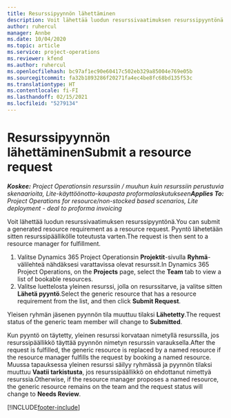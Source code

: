 ```yaml
---
title: Resurssipyynnön lähettäminen
description: Voit lähettää luodun resurssivaatimuksen resurssipyyntönä. Pyyntö lähetetään sitten resurssipäällikölle toteutusta varten.
author: ruhercul
manager: Annbe
ms.date: 10/04/2020
ms.topic: article
ms.service: project-operations
ms.reviewer: kfend
ms.author: ruhercul
ms.openlocfilehash: bc97af1ec90e60417c502eb329a85004e769e05b
ms.sourcegitcommit: fa32b1893286f20271fa4ec4be8fc68bd135f53c
ms.translationtype: HT
ms.contentlocale: fi-FI
ms.lasthandoff: 02/15/2021
ms.locfileid: "5279134"
---
```

# <a name="submit-a-resource-request"></a><span data-ttu-id="ec550-104">Resurssipyynnön lähettäminen</span><span class="sxs-lookup"><span data-stu-id="ec550-104">Submit a resource request</span></span>

<span data-ttu-id="ec550-105">_**Koskee:** Project Operationsin resurssiin / muuhun kuin resurssiin perustuvia skenaarioita, Lite-käyttöönotto-kaupasta proformalaskutukseen_</span><span class="sxs-lookup"><span data-stu-id="ec550-105">_**Applies To:** Project Operations for resource/non-stocked based scenarios, Lite deployment - deal to proforma invoicing_</span></span>

<span data-ttu-id="ec550-106">Voit lähettää luodun resurssivaatimuksen resurssipyyntönä.</span><span class="sxs-lookup"><span data-stu-id="ec550-106">You can submit a generated resource requirement as a resource request.</span></span> <span data-ttu-id="ec550-107">Pyyntö lähetetään sitten resurssipäällikölle toteutusta varten.</span><span class="sxs-lookup"><span data-stu-id="ec550-107">The request is then sent to a resource manager for fulfillment.</span></span>

1. <span data-ttu-id="ec550-108">Valitse Dynamics 365 Project Operationsin **Projektit**-sivulla **Ryhmä**-välilehteä nähdäksesi varattavissa olevat resurssit.</span><span class="sxs-lookup"><span data-stu-id="ec550-108">In Dynamics 365 Project Operations, on the **Projects** page, select the **Team** tab to view a list of bookable resources.</span></span> 
2. <span data-ttu-id="ec550-109">Valitse luettelosta yleinen resurssi, jolla on resurssitarve, ja valitse sitten **Lähetä pyyntö**.</span><span class="sxs-lookup"><span data-stu-id="ec550-109">Select the generic resource that has a resource requirement from the list, and then click **Submit Request**.</span></span>

<span data-ttu-id="ec550-110">Yleisen ryhmän jäsenen pyynnön tila muuttuu tilaksi **Lähetetty**.</span><span class="sxs-lookup"><span data-stu-id="ec550-110">The request status of the generic team member will change to **Submitted**.</span></span>

<span data-ttu-id="ec550-111">Kun pyyntö on täytetty, yleinen resurssi korvataan nimetyllä resurssilla, jos resurssipäällikkö täyttää pyynnön nimetyn resurssin varauksella.</span><span class="sxs-lookup"><span data-stu-id="ec550-111">After the request is fulfilled, the generic resource is replaced by a named resource if the resource manager fulfills the request by booking a named resource.</span></span> <span data-ttu-id="ec550-112">Muussa tapauksessa yleinen resurssi säilyy ryhmässä ja pyynnön tilaksi muuttuu **Vaatii tarkistusta**, jos resurssipäällikkö on ehdottanut nimettyä resurssia.</span><span class="sxs-lookup"><span data-stu-id="ec550-112">Otherwise, if the resource manager proposes a named resource, the generic resource remains on the team and the request status will change to **Needs Review**.</span></span>


[!INCLUDE[footer-include](../includes/footer-banner.md)]